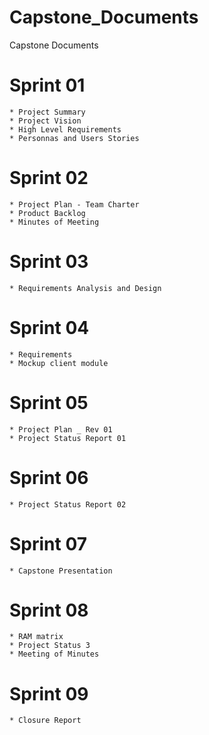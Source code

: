 # Capstone_Documents
Capstone Documents

# Sprint 01

	* Project Summary
	* Project Vision
	* High Level Requirements
	* Personnas and Users Stories
# Sprint 02
	* Project Plan - Team Charter
	* Product Backlog
	* Minutes of Meeting
# Sprint 03
	* Requirements Analysis and Design
# Sprint 04
	* Requirements 
	* Mockup client module
# Sprint 05
	* Project Plan _ Rev 01
	* Project Status Report 01
# Sprint 06
	* Project Status Report 02
# Sprint 07
	* Capstone Presentation
# Sprint 08
	* RAM matrix
	* Project Status 3
	* Meeting of Minutes
# Sprint 09
	* Closure Report
